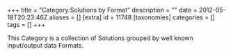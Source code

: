 +++
title = "Category:Solutions by Format"
description = ""
date = 2012-05-18T20:23:46Z
aliases = []
[extra]
id = 11748
[taxonomies]
categories = []
tags = []
+++

This Category is a collection of Solutions grouped by well known input/output data Formats.
